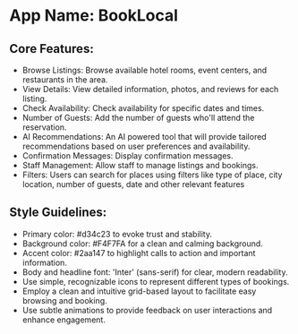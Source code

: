 # **App Name**: BookLocal

## Core Features:

- Browse Listings: Browse available hotel rooms, event centers, and restaurants in the area.
- View Details: View detailed information, photos, and reviews for each listing.
- Check Availability: Check availability for specific dates and times.
- Number of Guests: Add the number of guests who'll attend the reservation.
- AI Recommendations: An AI powered tool that will provide tailored recommendations based on user preferences and availability.
- Confirmation Messages: Display confirmation messages.
- Staff Management: Allow staff to manage listings and bookings.
- Filters: Users can search for places using filters like type of place, city location, number of guests, date and other relevant features

## Style Guidelines:

- Primary color: #d34c23 to evoke trust and stability.
- Background color: #F4F7FA for a clean and calming background.
- Accent color: #2aa147 to highlight calls to action and important information.
- Body and headline font: 'Inter' (sans-serif) for clear, modern readability.
- Use simple, recognizable icons to represent different types of bookings.
- Employ a clean and intuitive grid-based layout to facilitate easy browsing and booking.
- Use subtle animations to provide feedback on user interactions and enhance engagement.